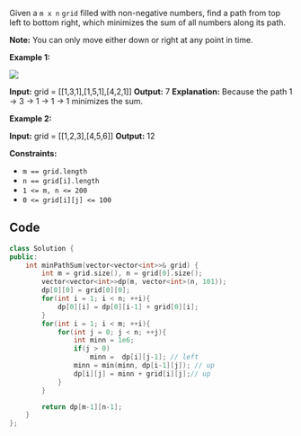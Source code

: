 Given a `m x n` `grid` filled with non-negative numbers, find a path from top left to bottom right, which minimizes the sum of all numbers along its path.

**Note:** You can only move either down or right at any point in time.

**Example 1:**

![](https://assets.leetcode.com/uploads/2020/11/05/minpath.jpg)

**Input:** grid = [[1,3,1],[1,5,1],[4,2,1]]
**Output:** 7
**Explanation:** Because the path 1 → 3 → 1 → 1 → 1 minimizes the sum.

**Example 2:**

**Input:** grid = [[1,2,3],[4,5,6]]
**Output:** 12

**Constraints:**

-   `m == grid.length`
-   `n == grid[i].length`
-   `1 <= m, n <= 200`
-   `0 <= grid[i][j] <= 100`

## Code

```cpp
class Solution {
public:
    int minPathSum(vector<vector<int>>& grid) {
        int m = grid.size(), n = grid[0].size();
        vector<vector<int>>dp(m, vector<int>(n, 101));
        dp[0][0] = grid[0][0];
        for(int i = 1; i < n; ++i){
            dp[0][i] = dp[0][i-1] + grid[0][i];
        }
        for(int i = 1; i < m; ++i){
            for(int j = 0; j < n; ++j){
                int minn = 1e6;
                if(j > 0)
                    minn =  dp[i][j-1]; // left
                minn = min(minn, dp[i-1][j]); // up
                dp[i][j] = minn + grid[i][j];// up
            }
        }

        return dp[m-1][n-1];
    }
};
```